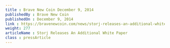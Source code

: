 ```yaml
---
title : Brave New Coin December 9, 2014
publishedBy : Brave New Coin
publishedOn : December 9, 2014
link : https://bravenewcoin.com/news/storj-releases-an-additional-white-paper/
weight: 277
articleName : Storj Releases An Additional White Paper
class : pressArticle
---
```

